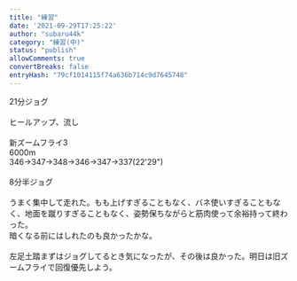```yaml
---
title: "練習"
date: '2021-09-29T17:25:22'
author: "subaru44k"
category: "練習(中)"
status: "publish"
allowComments: true
convertBreaks: false
entryHash: "79cf1014115f74a636b714c9d7645748"
---
```

21分ジョグ<br>
<br>
ヒールアップ、流し<br>
<br>
新ズームフライ3<br>
6000m<br>
346→347→348→346→347→337(22'29")<br>
<br>
8分半ジョグ<br>
<br>
うまく集中して走れた。もも上げすぎることもなく、バネ使いすぎることもなく、地面を蹴りすぎることもなく、姿勢保ちながらと筋肉使って余裕持って終わった。<br>
暗くなる前にはしれたのも良かったかな。<br>
<br>
左足土踏まずはジョグしてるとき気になったが、その後は良かった。明日は旧ズームフライで回復優先しよう。
